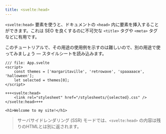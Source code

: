 ```yaml
---
title: <svelte:head>
---
```


`<svelte:head>` 要素を使うと、ドキュメントの `<head>` 内に要素を挿入することができます。これは SEO を良くするのに不可欠な `<title>` タグや `<meta>` タグなどに有用です。

このチュートリアルで、その用途の使用例を示すのは難しいので、別の用途で使ってみましょう — スタイルシートを読み込みます。

```svelte
/// file: App.svelte
<script>
	const themes = ['margaritaville', 'retrowave', 'spaaaaace', 'halloween'];
	let selected = themes[0];
</script>

+++<svelte:head>
	<link rel="stylesheet" href="/stylesheets/{selected}.css" />
</svelte:head>+++

<h1>Welcome to my site!</h1>
```

> サーバサイドレンダリング (SSR) モードでは、`<svelte:head>` の内容は残りのHTMLとは別に返されます。
